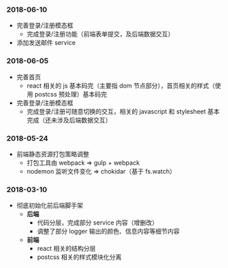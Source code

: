 ### 2018-06-10

+   完善登录/注册模态框
    +   完成登录/注册功能（前端表单提交，及后端数据交互）
+   添加发送邮件 service

### 2018-06-05

+   完善首页
    +   react 相关的 js 基本码完（主要指 dom 节点部分），首页相关的样式（使用 postcss 预处理）基本码完
+   完善登录/注册模态框
    +   完成登录/注册可随意切换的交互，相关的 javascript 和 stylesheet 基本完成（还未涉及后端数据交互）

### 2018-05-24

+   前端静态资源打包策略调整
    +   打包工具由 webpack => gulp + webpack
    +   nodemon 监听文件变化 => chokidar（基于 fs.watch）

### 2018-03-10

+   彻底初始化前后端脚手架
    +   **后端**
        +   代码分层，完成部分 service 内容（增删改）
        +   调整了部分 logger 输出的颜色、信息内容等细节内容
    +   **前端**
        +   react 相关的结构分层
        +   postcss 相关的样式模块化分离